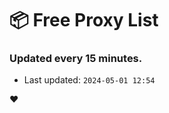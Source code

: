 # :package: Free Proxy List
### Updated every 15 minutes.

- Last updated: `2024-05-01 12:54`

:heart:
